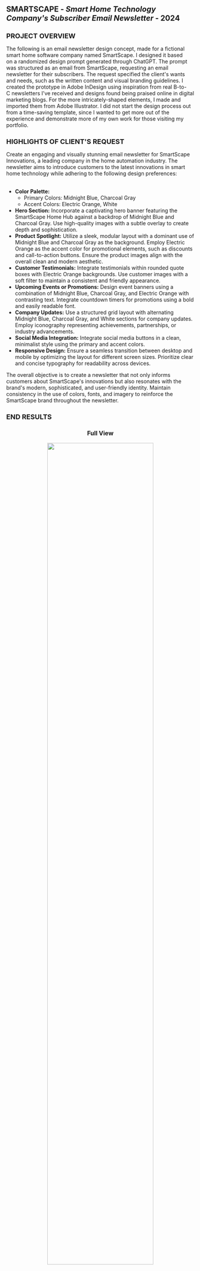 <h1 style="font-size: 20px">SMARTSCAPE - <i>Smart Home Technology Company's Subscriber Email Newsletter</i> - 2024</h1>
<h2 style="font-size: 18px">PROJECT OVERVIEW</h2>
The following is an email newsletter design concept, made for a fictional smart home software company named SmartScape. I designed it based on a randomized design prompt generated through ChatGPT. The prompt was structured as an email from SmartScape, requesting an email newsletter for their subscribers. The request specified the client's wants and needs, such as the written content and visual branding guidelines. I created the prototype in Adobe InDesign using inspiration from real B-to-C newsletters I've received and designs found being praised online in digital marketing blogs. For the more intricately-shaped elements, I made and imported them from Adobe Illustrator. I did not start the design process out from a time-saving template, since I wanted to get more out of the experience and demonstrate more of my own work for those visiting my portfolio.
<h2 style="font-size: 18px">HIGHLIGHTS OF CLIENT'S REQUEST</h2>
Create an engaging and visually stunning email newsletter for SmartScape Innovations, a leading company in the home automation industry. The newsletter aims to introduce customers to the latest innovations in smart home technology while adhering to the following design preferences:
<br><br>
<ul>
  <li><b>Color Palette:</b>
    <ul>
      <li>Primary Colors: Midnight Blue, Charcoal Gray</li>
      <li>Accent Colors: Electric Orange, White​​​​​​​</li>
    </ul>
  </li>
  <li><b>Hero Section:</b> Incorporate a captivating hero banner featuring the SmartScape Home Hub against a backdrop of Midnight Blue and Charcoal Gray. Use high-quality images with a   subtle overlay to create depth and sophistication.
  </li>
  <li><b>Product Spotlight:</b> Utilize a sleek, modular layout with a dominant use of Midnight Blue and Charcoal Gray as the background. Employ Electric Orange as the accent color for   promotional elements, such as discounts and call-to-action buttons. Ensure the product images align with the overall clean and modern aesthetic.
  </li>
  <li><b>Customer Testimonials:</b> Integrate testimonials within rounded quote boxes with Electric Orange backgrounds. Use customer images with a soft filter to maintain a consistent    and friendly appearance.
  </li>
  <li><b>Upcoming Events or Promotions:</b> Design event banners using a combination of Midnight Blue, Charcoal Gray, and Electric Orange with contrasting text. Integrate countdown       timers for promotions using a bold and easily readable font.
  </li>
  <li><b>Company Updates:</b> Use a structured grid layout with alternating Midnight Blue, Charcoal Gray, and White sections for company updates. Employ iconography representing          achievements, partnerships, or industry advancements.
  </li>
  <li><b>Social Media Integration:</b> Integrate social media buttons in a clean, minimalist style using the primary and accent colors.
  </li>
  <li><b>Responsive Design:</b> Ensure a seamless transition between desktop and mobile by optimizing the layout for different screen sizes. Prioritize clear and concise typography for   readability across devices.
  </li>
</ul>
The overall objective is to create a newsletter that not only informs customers about SmartScape's innovations but also resonates with the brand's modern, sophisticated, and user-friendly identity. Maintain consistency in the use of colors, fonts, and imagery to reinforce the SmartScape brand throughout the newsletter.
<h2 style="font-size: 18px">END RESULTS</h2>
<h3 style="font-size: 16px" align="center">Full View</h3>
<div align="center"><img src="" width="75%"></div>
<h3 style="font-size: 16px" align="center">View in Fourths</h3>
<div align="center">
  <img src="" width="25%">
  <img src="" width="25%">
  <img src="" width="25%">
  <img src="" width="25%">
</div>
